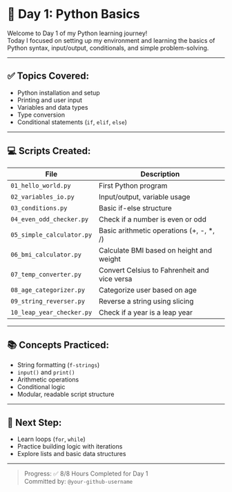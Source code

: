 # 🐍 Day 1: Python Basics

Welcome to Day 1 of my Python learning journey!  
Today I focused on setting up my environment and learning the basics of Python syntax, input/output, conditionals, and simple problem-solving.

---

## ✅ Topics Covered:
- Python installation and setup
- Printing and user input
- Variables and data types
- Type conversion
- Conditional statements (`if`, `elif`, `else`)

---

## 💻 Scripts Created:

| File                      | Description                                  |
|---------------------------|----------------------------------------------|
| `01_hello_world.py`       | First Python program                         |
| `02_variables_io.py`      | Input/output, variable usage                 |
| `03_conditions.py`        | Basic if-else structure                      |
| `04_even_odd_checker.py`  | Check if a number is even or odd             |
| `05_simple_calculator.py` | Basic arithmetic operations (+, -, *, /)     |
| `06_bmi_calculator.py`    | Calculate BMI based on height and weight     |
| `07_temp_converter.py`    | Convert Celsius to Fahrenheit and vice versa |
| `08_age_categorizer.py`   | Categorize user based on age                 |
| `09_string_reverser.py`   | Reverse a string using slicing               |
| `10_leap_year_checker.py` | Check if a year is a leap year               |

---

## 📚 Concepts Practiced:
- String formatting (`f-strings`)
- `input()` and `print()`
- Arithmetic operations
- Conditional logic
- Modular, readable script structure

---

## 🚀 Next Step:
- Learn loops (`for`, `while`)
- Practice building logic with iterations
- Explore lists and basic data structures

---

> Progress: ✅ 8/8 Hours Completed for Day 1  
> Committed by: `@your-github-username`
